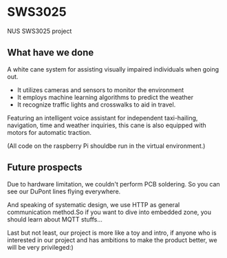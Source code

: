 # SWS3025
NUS SWS3025 project

## What have we done

A white cane system for assisting visually impaired individuals when going out.

* It utilizes cameras and sensors to monitor the environment 
* It employs machine learning algorithms to predict the weather
* It recognize traffic lights and crosswalks to aid in travel.
 
Featuring an intelligent voice assistant for independent taxi-hailing, navigation, time and weather inquiries, this cane is also equipped with motors for automatic traction.

(All code on the raspberry Pi shouldbe run in the virtual environment.)

## Future prospects

Due to hardware limitation, we couldn't perform PCB soldering.
So you can see our DuPont lines flying everywhere.

And speaking of systematic design, we use HTTP
 as general communication method.So if you want to dive into embedded zone, 
you should learn about MQTT stuffs...

Last but not least, our project is more like a toy and intro, 
if anyone who is interested in our project 
and has ambitions to make the product better, 
we will be very privileged:)

